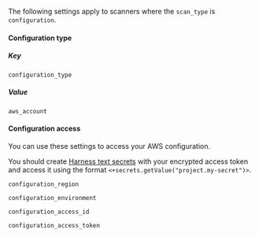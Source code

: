 The following settings apply to  scanners where the `scan_type` is `configuration`. 


#### Configuration type

##### Key
```
configuration_type
```
##### Value
```
aws_account
```

#### Configuration access

You can use these settings to access your AWS configuration. 

You should create [Harness text secrets](/docs/platform/secrets/add-use-text-secrets) with your encrypted access token and access it using the format `<+secrets.getValue("project.my-secret")>`. 

```
configuration_region
```

```
configuration_environment
```
```
configuration_access_id
```
```
configuration_access_token
```
